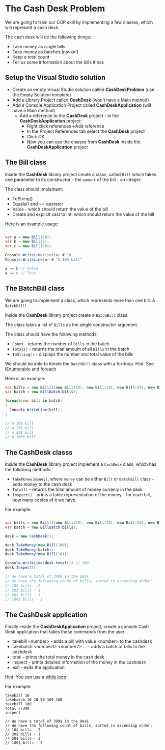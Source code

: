 # The Cash Desk Problem

We are going to train our OOP skill by implementing a few classes, which will represent a cash desk.

The cash desk will do the following things:

* Take money as single bills
* Take money as batches (пачки!)
* Keep a total count
* Tell us some information about the bills it has

## Setup the Visual Studio solution

* Create an empty Visual Studio solution called **CashDeskProblem** (use the Empty Solution template)
* Add a Library Project called **CashDesk** (won't have a Main method)
* Add a Console Application Project called **CashDeskApplication** (will have a Main method)
  * Add a reference to the **CashDesk** project - in the **CashDeskApplication** project:
    * Right click references->Add reference
    * In the Project References tab select the **CashDesk** project
    * Click OK
    * Now you can use the classes from **CashDesk** inside the **CashDeskApplication** project

## The Bill class

Inside the **CashDesk** library project create a class, called `Bill` which takes one parameter to its constructor - the `amount` of the bill - an integer.

The class should implement:

* ToString()
* Equals() and == operator
* Value - which should return the value of the bill
* Create and explicit cast to int, which should return the value of the bill

Here is an example usage:

```csharp

var a = new Bill(10);
var b = new Bill(5);
var c = new Bill(10);

Console.WriteLine((int)a) # 10
Console.WriteLine(a) # "A 10$ bill"

a == b // False
a == c // True

```


## The BatchBill class

We are going to implement a class, which represents more than one bill. A `BatchBill`!

Inside the **CashDesk** library project create a `BatchBill` class.

The class takes a list of `Bills` as the single constructor argument.

The class should have the following methods:

* `Count` - returns the number of `Bills` in the batch
* `Total()` - returns the total amount of all `Bills` in the batch
* `ToString()` - displays the number and total value of the bills

We should be able to iterate the `BatchBill` class with a for-loop.
Hint: See [IEnumerable](https://msdn.microsoft.com/en-us/library/system.collections.ienumerable%28v=vs.110%29.aspx) and [foreach](https://msdn.microsoft.com/en-us/library/ttw7t8t6.aspx)

Here is an example:

```csharp
var bills = new Bill[]{new Bill(10), new Bill(20), new Bill(50), new Bill(100)}
var batch = new BillBatch(bills);

foreach(var bill in batch)
{
  Console.WriteLine(bill);
}

// A 10$ bill
// A 20$ bill
// A 50$ bill
// A 100$ bill
```

## The CashDesk classs

Inside the **CashDesk** library project implement a `CashDesk` class, which has the following methods:

* `TakeMoney(money)`, where `money` can be either `Bill` or `BatchBill` class - adds money to the cash desk
* `Total()` - returns the total amount of money currenly in the desk
* `Inspect()` - prints a table representation of the money - for each bill, how many copies of it we have.

For example:

```csharp

var bills = new Bill[]{new Bill(10), new Bill(20), new Bill(50), new Bill(100), new Bill(100)}
var batch = new BillBatch(bills);

desk = new CashDesk();

desk.TakeMoney(new Bill(100));
desk.TakeMoney(batch);
desk.TakeMoney(new Bill(10));

Console.WriteLine(desk.total()) // 390
desk.Inspect();

// We have a total of 390$ in the desk
// We have the following count of bills, sorted in ascending order:
// 10$ bills - 2
// 20$ bills - 1
// 50$ bills - 1
// 100$ bills - 3

```

## The CashDesk application

Finally inside the **CashDeskApplication** project, create a console Cash Desk application that takes these commands from the user:

* takebill \<number> - adds a bill with value \<number> to the cashdesk
* takebatch \<number1> \<number2> ... - adds a batch of bills to the cashdesk
* total - prints the total money in the cash desk
* inspect - prints detailed information of the money in the cashdesk
* exit - exits the application

Hint: You can use a [while loop](http://stackoverflow.com/questions/18007246/user-input-commands-in-console-application/18007396#18007396)

For example:
```
takebill 10
takebatch 10 20 50 100 100
takebill 100
total //390
inspect

// We have a total of 390$ in the desk
// We have the following count of bills, sorted in ascending order:
// 10$ bills - 2
// 20$ bills - 1
// 50$ bills - 1
// 100$ bills - 3
```
